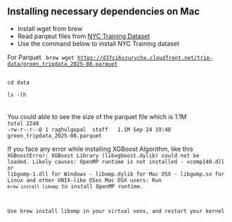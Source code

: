 ## Installing necessary dependencies on Mac

- Install wget from brew
- Read parqeut files from [NYC Training Dataset](!https://d37ci6vzurychx.cloudfront.net/trip-data/green_tripdata_2025-08.parquet)
- Use the command below to install NYC Training dataset

For Parquet
<code>
brew wget https://d37ci6vzurychx.cloudfront.net/trip-data/green_tripdata_2025-08.parquet
</code>

<code>
cd data <br>
ls -lh
</code>
<br> <br>
You could able to see the size of the parquet file which is 1.1M
<code>
total 2248
-rw-r--r--@ 1 raghulgopal  staff   1.1M Sep 24 19:48 green_tripdata_2025-08.parquet
</code>


If you face any error while installing XGBoost Algorithm, like this
<code>
XGBoostError: 
XGBoost Library (libxgboost.dylib) could not be loaded. Likely causes:
OpenMP runtime is not installed
    - vcomp140.dll or libgomp-1.dll for Windows
    - libomp.dylib for Mac OSX
    - libgomp.so for Linux and other UNIX-like OSes
    Mac OSX users: Run `brew install libomp` to install OpenMP runtime.

Use brew install libomp in your virtual venv, and restart your  kernel
</code>
